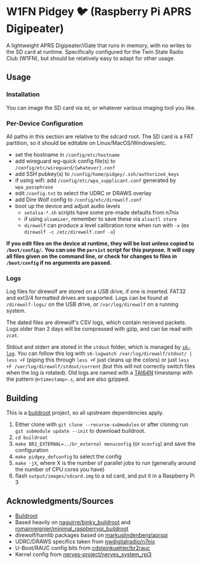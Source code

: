 # W1FN Pidgey :bird: (Raspberry Pi APRS Digipeater)

A lightweight APRS Digipeater/iGate that runs in memory, with no writes to the SD card at runtime.
Specifically configured for the Twin State Radio Club (W1FN), but should be relatively easy to adapt for other usage.

## Usage

### Installation

You can image the SD card via `dd`, or whatever various imaging tool you like.

### Per-Device Configuration

All paths in this section are relative to the sdcard root.
The SD card is a FAT partition, so it should be editable on Linux/MacOS/Windows/etc.

- set the hostname in `/config/etc/hostname`
- add wireguard wg-quick config file(s) to `/config/etc/wireguard/{whatever}.conf`
- add SSH pubkey(s) to `/config/home/pidgey/.ssh/authorized_keys`
- if using wifi: add `/config/etc/wpa_supplicant.conf` generated by `wpa_passphrase`
- edit `/config.txt` to select the UDRC or DRAWS overlay
- add Dire Wolf config to `/config/etc/direwolf.conf`
- boot up the device and adjust audio levels
  - `setalsa-*.sh` scripts have some pre-made defaults from n7nix
  - if using `alsamixer`, remember to save these via `alsactl store`
  - `direwolf` can produce a level calibration tone when run with `-x` (ex `direwolf -c /etc/direwolf.conf -x`)

**If you edit files on the device at runtime, they will be lost unless copied to `/boot/config/`.**
**You can use the `persist` script for this purpose.**
**It will copy all files given on the command line, or check for changes to files in `/boot/config` if no arguments are passed.**

### Logs

Log files for direwolf are stored on a USB drive, if one is inserted.
FAT32 and ext3/4 formatted drives are supported.
Logs can be found at `/direwolf-logs/` on the USB drive, or `/var/log/direwolf` on a running system.

The dated files are direwolf's CSV logs, which contain recieved packets.
Logs older than 2 days will be compressed with gzip, and can be read with `zcat`.

Stdout and stderr are stored in the `stdout` folder, which is managed by [`s6-log`](http://skarnet.org/software/s6/s6-log.html).
You can follow this log with `s6-logwatch /var/log/direwolf/stdout/ | less +F` (piping this through `less +F` just cleans up the colors) or just `less +F /var/log/direwolf/stdout/current` (but this will not correctly switch files when the log is rotated).
Old logs are named with a [TAI64N](http://skarnet.org/software/skalibs/libstddjb/tai.html#timestamp) timestamp with the pattern `@<timestamp>.s`, and are also gzipped.

## Building

This is a [buildroot](https://buildroot.org/) project, so all upstream dependencies apply.

1. Either clone with `git clone --recurse-submodules` or after cloning run `git submodule update --init` to download buildroot.
2. `cd buildroot`
3. `make BR2_EXTERNAL=../br_external menuconfig` (or `xconfig`) and save the configuration
4. `make pidgey_defconfig` to select the config
5. `make -jX`, where X is the number of parallel jobs to run (generally around the number of CPU cores you have)
6. flash `output/images/sdcard.img` to a sd card, and put it in a Raspberry Pi 3

## Acknowledgments/Sources

- [Buildroot](https://buildroot.org/)
- Based heavily on [naguirre/binky_buildroot](https://github.com/naguirre/binky_buildroot) and [romainreignier/minimal_raspberrypi_buildroot](https://github.com/romainreignier/minimal_raspberrypi_buildroot)
- direwolf/hamlib packages based on [markuslindenberg/aprspi](https://github.com/markuslindenberg/aprspi)
- UDRC/DRAWS specifics taken from [nwdigitalradio/n7nix](https://github.com/nwdigitalradio/n7nix)
- U-Boot/RAUC config bits from [cdsteinkuehler/br2rauc](https://github.com/cdsteinkuehler/br2rauc)
- Kernel config from [nerves-project/nerves_system_rpi3](https://github.com/nerves-project/nerves_system_rpi3)
